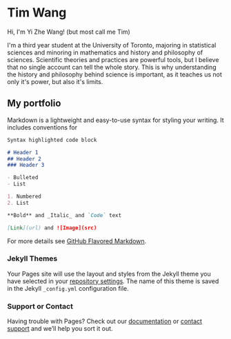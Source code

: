 # Tim Wang

Hi, I'm Yi Zhe Wang! (but most call me Tim)

I'm a third year student at the University of Toronto, majoring in statistical sciences and minoring in mathematics and history and philosophy of sciences. Scientific theories and practices are powerful tools, but I believe that no single account can tell the whole story. This is why understanding the history and philosophy behind science is important, as it teaches us not only it's power, but also it's limits. 

## My portfolio

Markdown is a lightweight and easy-to-use syntax for styling your writing. It includes conventions for

```markdown
Syntax highlighted code block

# Header 1
## Header 2
### Header 3

- Bulleted
- List

1. Numbered
2. List

**Bold** and _Italic_ and `Code` text

[Link](url) and ![Image](src)
```

For more details see [GitHub Flavored Markdown](https://guides.github.com/features/mastering-markdown/).

### Jekyll Themes

Your Pages site will use the layout and styles from the Jekyll theme you have selected in your [repository settings](https://github.com/Not20913/PCV/settings). The name of this theme is saved in the Jekyll `_config.yml` configuration file.

### Support or Contact

Having trouble with Pages? Check out our [documentation](https://docs.github.com/categories/github-pages-basics/) or [contact support](https://support.github.com/contact) and we’ll help you sort it out.

